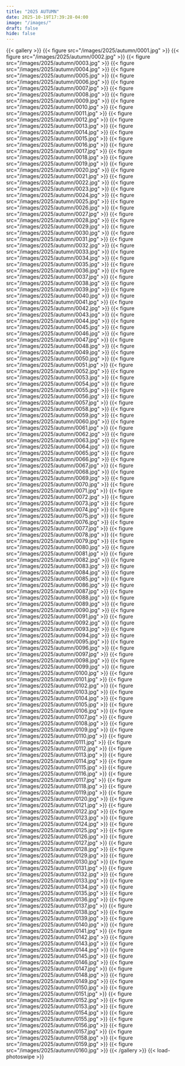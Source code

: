 ```yaml
---
title: "2025 AUTUMN"
date: 2025-10-19T17:39:28-04:00
image: "/images/"
draft: false
hide: false
---
```

{{< gallery >}}
	{{< figure src="/images/2025/autumn/0001.jpg" >}}
	{{< figure src="/images/2025/autumn/0002.jpg" >}}
	{{< figure src="/images/2025/autumn/0003.jpg" >}}
	{{< figure src="/images/2025/autumn/0004.jpg" >}}
	{{< figure src="/images/2025/autumn/0005.jpg" >}}
	{{< figure src="/images/2025/autumn/0006.jpg" >}}
	{{< figure src="/images/2025/autumn/0007.jpg" >}}
	{{< figure src="/images/2025/autumn/0008.jpg" >}}
	{{< figure src="/images/2025/autumn/0009.jpg" >}}
	{{< figure src="/images/2025/autumn/0010.jpg" >}}
	{{< figure src="/images/2025/autumn/0011.jpg" >}}
	{{< figure src="/images/2025/autumn/0012.jpg" >}}
	{{< figure src="/images/2025/autumn/0013.jpg" >}}
	{{< figure src="/images/2025/autumn/0014.jpg" >}}
	{{< figure src="/images/2025/autumn/0015.jpg" >}}
	{{< figure src="/images/2025/autumn/0016.jpg" >}}
	{{< figure src="/images/2025/autumn/0017.jpg" >}}
	{{< figure src="/images/2025/autumn/0018.jpg" >}}
	{{< figure src="/images/2025/autumn/0019.jpg" >}}
	{{< figure src="/images/2025/autumn/0020.jpg" >}}
	{{< figure src="/images/2025/autumn/0021.jpg" >}}
	{{< figure src="/images/2025/autumn/0022.jpg" >}}
	{{< figure src="/images/2025/autumn/0023.jpg" >}}
	{{< figure src="/images/2025/autumn/0024.jpg" >}}
	{{< figure src="/images/2025/autumn/0025.jpg" >}}
	{{< figure src="/images/2025/autumn/0026.jpg" >}}
	{{< figure src="/images/2025/autumn/0027.jpg" >}}
	{{< figure src="/images/2025/autumn/0028.jpg" >}}
	{{< figure src="/images/2025/autumn/0029.jpg" >}}
	{{< figure src="/images/2025/autumn/0030.jpg" >}}
	{{< figure src="/images/2025/autumn/0031.jpg" >}}
	{{< figure src="/images/2025/autumn/0032.jpg" >}}
	{{< figure src="/images/2025/autumn/0033.jpg" >}}
	{{< figure src="/images/2025/autumn/0034.jpg" >}}
	{{< figure src="/images/2025/autumn/0035.jpg" >}}
	{{< figure src="/images/2025/autumn/0036.jpg" >}}
	{{< figure src="/images/2025/autumn/0037.jpg" >}}
	{{< figure src="/images/2025/autumn/0038.jpg" >}}
	{{< figure src="/images/2025/autumn/0039.jpg" >}}
	{{< figure src="/images/2025/autumn/0040.jpg" >}}
	{{< figure src="/images/2025/autumn/0041.jpg" >}}
	{{< figure src="/images/2025/autumn/0042.jpg" >}}
	{{< figure src="/images/2025/autumn/0043.jpg" >}}
	{{< figure src="/images/2025/autumn/0044.jpg" >}}
	{{< figure src="/images/2025/autumn/0045.jpg" >}}
	{{< figure src="/images/2025/autumn/0046.jpg" >}}
	{{< figure src="/images/2025/autumn/0047.jpg" >}}
	{{< figure src="/images/2025/autumn/0048.jpg" >}}
	{{< figure src="/images/2025/autumn/0049.jpg" >}}
	{{< figure src="/images/2025/autumn/0050.jpg" >}}
	{{< figure src="/images/2025/autumn/0051.jpg" >}}
	{{< figure src="/images/2025/autumn/0052.jpg" >}}
	{{< figure src="/images/2025/autumn/0053.jpg" >}}
	{{< figure src="/images/2025/autumn/0054.jpg" >}}
	{{< figure src="/images/2025/autumn/0055.jpg" >}}
	{{< figure src="/images/2025/autumn/0056.jpg" >}}
	{{< figure src="/images/2025/autumn/0057.jpg" >}}
	{{< figure src="/images/2025/autumn/0058.jpg" >}}
	{{< figure src="/images/2025/autumn/0059.jpg" >}}
	{{< figure src="/images/2025/autumn/0060.jpg" >}}
	{{< figure src="/images/2025/autumn/0061.jpg" >}}
	{{< figure src="/images/2025/autumn/0062.jpg" >}}
	{{< figure src="/images/2025/autumn/0063.jpg" >}}
	{{< figure src="/images/2025/autumn/0064.jpg" >}}
	{{< figure src="/images/2025/autumn/0065.jpg" >}}
	{{< figure src="/images/2025/autumn/0066.jpg" >}}
	{{< figure src="/images/2025/autumn/0067.jpg" >}}
	{{< figure src="/images/2025/autumn/0068.jpg" >}}
	{{< figure src="/images/2025/autumn/0069.jpg" >}}
	{{< figure src="/images/2025/autumn/0070.jpg" >}}
	{{< figure src="/images/2025/autumn/0071.jpg" >}}
	{{< figure src="/images/2025/autumn/0072.jpg" >}}
	{{< figure src="/images/2025/autumn/0073.jpg" >}}
	{{< figure src="/images/2025/autumn/0074.jpg" >}}
	{{< figure src="/images/2025/autumn/0075.jpg" >}}
	{{< figure src="/images/2025/autumn/0076.jpg" >}}
	{{< figure src="/images/2025/autumn/0077.jpg" >}}
	{{< figure src="/images/2025/autumn/0078.jpg" >}}
	{{< figure src="/images/2025/autumn/0079.jpg" >}}
	{{< figure src="/images/2025/autumn/0080.jpg" >}}
	{{< figure src="/images/2025/autumn/0081.jpg" >}}
	{{< figure src="/images/2025/autumn/0082.jpg" >}}
	{{< figure src="/images/2025/autumn/0083.jpg" >}}
	{{< figure src="/images/2025/autumn/0084.jpg" >}}
	{{< figure src="/images/2025/autumn/0085.jpg" >}}
	{{< figure src="/images/2025/autumn/0086.jpg" >}}
	{{< figure src="/images/2025/autumn/0087.jpg" >}}
	{{< figure src="/images/2025/autumn/0088.jpg" >}}
	{{< figure src="/images/2025/autumn/0089.jpg" >}}
	{{< figure src="/images/2025/autumn/0090.jpg" >}}
	{{< figure src="/images/2025/autumn/0091.jpg" >}}
	{{< figure src="/images/2025/autumn/0092.jpg" >}}
	{{< figure src="/images/2025/autumn/0093.jpg" >}}
	{{< figure src="/images/2025/autumn/0094.jpg" >}}
	{{< figure src="/images/2025/autumn/0095.jpg" >}}
	{{< figure src="/images/2025/autumn/0096.jpg" >}}
	{{< figure src="/images/2025/autumn/0097.jpg" >}}
	{{< figure src="/images/2025/autumn/0098.jpg" >}}
	{{< figure src="/images/2025/autumn/0099.jpg" >}}
	{{< figure src="/images/2025/autumn/0100.jpg" >}}
	{{< figure src="/images/2025/autumn/0101.jpg" >}}
	{{< figure src="/images/2025/autumn/0102.jpg" >}}
	{{< figure src="/images/2025/autumn/0103.jpg" >}}
	{{< figure src="/images/2025/autumn/0104.jpg" >}}
	{{< figure src="/images/2025/autumn/0105.jpg" >}}
	{{< figure src="/images/2025/autumn/0106.jpg" >}}
	{{< figure src="/images/2025/autumn/0107.jpg" >}}
	{{< figure src="/images/2025/autumn/0108.jpg" >}}
	{{< figure src="/images/2025/autumn/0109.jpg" >}}
	{{< figure src="/images/2025/autumn/0110.jpg" >}}
	{{< figure src="/images/2025/autumn/0111.jpg" >}}
	{{< figure src="/images/2025/autumn/0112.jpg" >}}
	{{< figure src="/images/2025/autumn/0113.jpg" >}}
	{{< figure src="/images/2025/autumn/0114.jpg" >}}
	{{< figure src="/images/2025/autumn/0115.jpg" >}}
	{{< figure src="/images/2025/autumn/0116.jpg" >}}
	{{< figure src="/images/2025/autumn/0117.jpg" >}}
	{{< figure src="/images/2025/autumn/0118.jpg" >}}
	{{< figure src="/images/2025/autumn/0119.jpg" >}}
	{{< figure src="/images/2025/autumn/0120.jpg" >}}
	{{< figure src="/images/2025/autumn/0121.jpg" >}}
	{{< figure src="/images/2025/autumn/0122.jpg" >}}
	{{< figure src="/images/2025/autumn/0123.jpg" >}}
	{{< figure src="/images/2025/autumn/0124.jpg" >}}
	{{< figure src="/images/2025/autumn/0125.jpg" >}}
	{{< figure src="/images/2025/autumn/0126.jpg" >}}
	{{< figure src="/images/2025/autumn/0127.jpg" >}}
	{{< figure src="/images/2025/autumn/0128.jpg" >}}
	{{< figure src="/images/2025/autumn/0129.jpg" >}}
	{{< figure src="/images/2025/autumn/0130.jpg" >}}
	{{< figure src="/images/2025/autumn/0131.jpg" >}}
	{{< figure src="/images/2025/autumn/0132.jpg" >}}
	{{< figure src="/images/2025/autumn/0133.jpg" >}}
	{{< figure src="/images/2025/autumn/0134.jpg" >}}
	{{< figure src="/images/2025/autumn/0135.jpg" >}}
	{{< figure src="/images/2025/autumn/0136.jpg" >}}
	{{< figure src="/images/2025/autumn/0137.jpg" >}}
	{{< figure src="/images/2025/autumn/0138.jpg" >}}
	{{< figure src="/images/2025/autumn/0139.jpg" >}}
	{{< figure src="/images/2025/autumn/0140.jpg" >}}
	{{< figure src="/images/2025/autumn/0141.jpg" >}}
	{{< figure src="/images/2025/autumn/0142.jpg" >}}
	{{< figure src="/images/2025/autumn/0143.jpg" >}}
	{{< figure src="/images/2025/autumn/0144.jpg" >}}
	{{< figure src="/images/2025/autumn/0145.jpg" >}}
	{{< figure src="/images/2025/autumn/0146.jpg" >}}
	{{< figure src="/images/2025/autumn/0147.jpg" >}}
	{{< figure src="/images/2025/autumn/0148.jpg" >}}
	{{< figure src="/images/2025/autumn/0149.jpg" >}}
	{{< figure src="/images/2025/autumn/0150.jpg" >}}
	{{< figure src="/images/2025/autumn/0151.jpg" >}}
	{{< figure src="/images/2025/autumn/0152.jpg" >}}
	{{< figure src="/images/2025/autumn/0153.jpg" >}}
	{{< figure src="/images/2025/autumn/0154.jpg" >}}
	{{< figure src="/images/2025/autumn/0155.jpg" >}}
	{{< figure src="/images/2025/autumn/0156.jpg" >}}
	{{< figure src="/images/2025/autumn/0157.jpg" >}}
	{{< figure src="/images/2025/autumn/0158.jpg" >}}
	{{< figure src="/images/2025/autumn/0159.jpg" >}}
	{{< figure src="/images/2025/autumn/0160.jpg" >}}
{{< /gallery >}}
{{< load-photoswipe >}}

